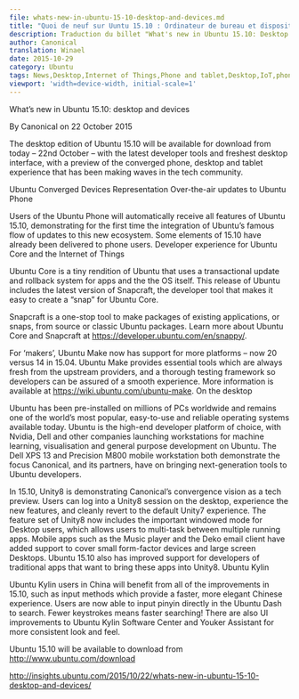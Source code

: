 ```yaml
---
file: whats-new-in-ubuntu-15-10-desktop-and-devices.md
title: "Quoi de neuf sur Uuntu 15.10 : Ordinateur de bureau et dispositifs"
description: Traduction du billet "What's new in Ubuntu 15.10: Desktop and Devices" paru sur Ubuntu Insights
author: Canonical
translation: Winael
date: 2015-10-29
category: Ubuntu
tags: News,Desktop,Internet of Things,Phone and tablet,Desktop,IoT,phone,Ubuntu,Wily Werewolf,Ubuntu 15.10
viewport: 'width=device-width, initial-scale=1'
---
```


<meta http-equiv='Content-Type' content='text/html; charset=utf-8' />


What’s new in Ubuntu 15.10: desktop and devices

By Canonical on 22 October 2015


The desktop edition of Ubuntu 15.10 will be available for download from today – 22nd October – with the latest developer tools and freshest desktop interface, with a preview of the converged phone, desktop and tablet experience that has been making waves in the tech community.

Ubuntu Converged Devices Representation
Over-the-air updates to Ubuntu Phone

Users of the Ubuntu Phone will automatically receive all features of Ubuntu 15.10, demonstrating for the first time the integration of Ubuntu’s famous flow of updates to this new ecosystem. Some elements of 15.10 have already been delivered to phone users.
Developer experience for Ubuntu Core and the Internet of Things

Ubuntu Core is a tiny rendition of Ubuntu that uses a transactional update and rollback system for apps and the the OS itself. This release of Ubuntu includes the latest version of Snapcraft,  the developer tool that makes it easy to create a “snap” for Ubuntu Core.

Snapcraft is a one-stop tool to make packages of existing applications, or snaps, from source or classic Ubuntu packages. Learn more about Ubuntu Core and Snapcraft at https://developer.ubuntu.com/en/snappy/.

For ‘makers’, Ubuntu Make now has support for more platforms – now 20 versus 14 in 15.04.  Ubuntu Make provides essential tools which are always fresh from the upstream providers, and a thorough testing framework so developers can be assured of a smooth experience.  More information is available at https://wiki.ubuntu.com/ubuntu-make.
On the desktop

Ubuntu has been pre-installed on millions of PCs worldwide and remains one of the world’s most popular, easy-to-use and reliable operating systems available today. Ubuntu is the high-end developer platform of choice, with Nvidia, Dell and other companies launching workstations for machine learning, visualisation and general purpose development on Ubuntu. The Dell XPS 13 and Precision M800 mobile workstation both demonstrate the focus Canonical, and its partners, have on bringing next-generation tools to Ubuntu developers.

In 15.10, Unity8 is demonstrating Canonical’s convergence vision as a tech preview.  Users can log into a Unity8 session on the desktop, experience the new features, and cleanly revert to the default Unity7 experience. The feature set of Unity8 now includes the important windowed mode for Desktop users, which allows users to multi-task between multiple running apps. Mobile apps such  as the Music player and the Deko email client have added support to cover small form-factor devices and large screen Desktops. Ubuntu 15.10 also has improved support for developers of traditional apps that want to bring these apps into Unity8.
Ubuntu Kylin

Ubuntu Kylin users in China will benefit from all of the improvements in 15.10, such as input methods which provide a faster, more elegant Chinese experience. Users are now able to input pinyin directly in the Ubuntu Dash to search. Fewer keystrokes means faster searching! There are also UI improvements to Ubuntu Kylin Software Center and Youker Assistant for more consistent look and feel.

Ubuntu 15.10 will be available to download from http://www.ubuntu.com/download

http://insights.ubuntu.com/2015/10/22/whats-new-in-ubuntu-15-10-desktop-and-devices/